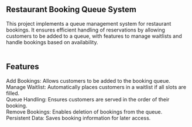 ## Restaurant Booking Queue System<br>
This project implements a queue management system for restaurant bookings. It ensures efficient handling of reservations by allowing customers to be added to a queue, with features to manage waitlists and handle bookings based on availability.<br><br>

## Features<br>
Add Bookings: Allows customers to be added to the booking queue.<br>
Manage Waitlist: Automatically places customers in a waitlist if all slots are filled.<br>
Queue Handling: Ensures customers are served in the order of their booking.<br>
Remove Bookings: Enables deletion of bookings from the queue.<br>
Persistent Data: Saves booking information for later access.
